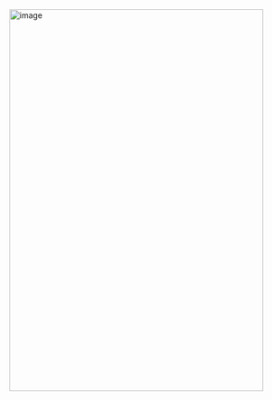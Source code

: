 <img width="449" height="675" alt="image" src="https://github.com/user-attachments/assets/789ba3ea-7fde-4716-85c4-cdddb78cf278" />
